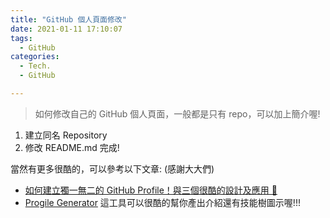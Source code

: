 ```yaml
---
title: "GitHub 個人頁面修改"
date: 2021-01-11 17:10:07
tags:
  - GitHub
categories:
  - Tech.
  - GitHub

---
```


> 如何修改自己的 GitHub 個人頁面，一般都是只有 repo，可以加上簡介喔!

1. 建立同名 Repository
2. 修改 README.md
   完成!

當然有更多很酷的，可以參考以下文章: (感謝大大們)

- [如何建立獨一無二的 GitHub Profile！與三個很酷的設計及應用 🚀](https://medium.com/starbugs/%E5%A6%82%E4%BD%95%E5%BB%BA%E7%AB%8B%E7%8D%A8%E4%B8%80%E7%84%A1%E4%BA%8C%E7%9A%84-github-profile-%E8%88%87%E4%B8%89%E5%80%8B%E5%BE%88%E9%85%B7%E7%9A%84%E8%A8%AD%E8%A8%88%E5%8F%8A%E6%87%89%E7%94%A8-ef1cbb4b42c1)
- [Progile Generator](https://rahuldkjain.github.io/gh-profile-readme-generator/)
  這工具可以很酷的幫你產出介紹還有技能樹圖示喔!!!
